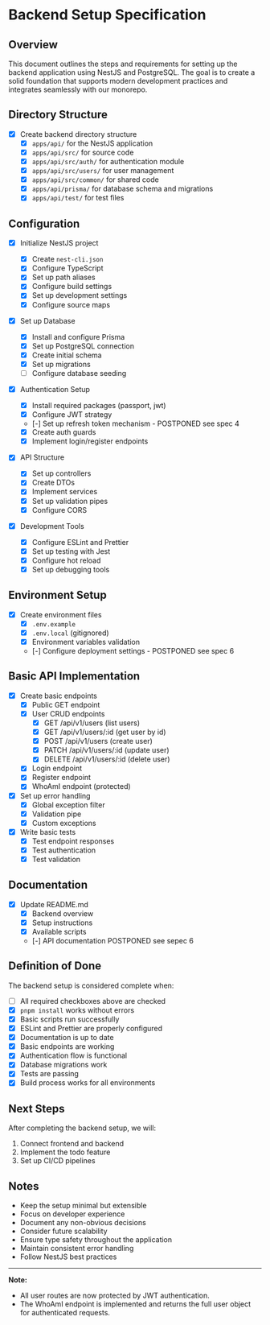 # Backend Setup Specification

## Overview

This document outlines the steps and requirements for setting up the backend application using NestJS and PostgreSQL. The goal is to create a solid foundation that supports modern development practices and integrates seamlessly with our monorepo.

## Directory Structure

- [x] Create backend directory structure
  - [x] `apps/api/` for the NestJS application
  - [x] `apps/api/src/` for source code
  - [x] `apps/api/src/auth/` for authentication module
  - [x] `apps/api/src/users/` for user management
  - [x] `apps/api/src/common/` for shared code
  - [x] `apps/api/prisma/` for database schema and migrations
  - [x] `apps/api/test/` for test files

## Configuration

- [x] Initialize NestJS project

  - [x] Create `nest-cli.json`
  - [x] Configure TypeScript
  - [x] Set up path aliases
  - [x] Configure build settings
  - [x] Set up development settings
  - [x] Configure source maps

- [x] Set up Database

  - [x] Install and configure Prisma
  - [x] Set up PostgreSQL connection
  - [x] Create initial schema
  - [x] Set up migrations
  - [ ] Configure database seeding

- [x] Authentication Setup

  - [x] Install required packages (passport, jwt)
  - [x] Configure JWT strategy
  - [-] Set up refresh token mechanism - POSTPONED see spec 4
  - [x] Create auth guards
  - [x] Implement login/register endpoints

- [x] API Structure

  - [x] Set up controllers
  - [x] Create DTOs
  - [x] Implement services
  - [x] Set up validation pipes
  - [x] Configure CORS

- [x] Development Tools
  - [x] Configure ESLint and Prettier
  - [x] Set up testing with Jest
  - [x] Configure hot reload
  - [x] Set up debugging tools

## Environment Setup

- [x] Create environment files
  - [x] `.env.example`
  - [x] `.env.local` (gitignored)
  - [x] Environment variables validation
  - [-] Configure deployment settings - POSTPONED see spec 6

## Basic API Implementation

- [x] Create basic endpoints
  - [x] Public GET endpoint
  - [x] User CRUD endpoints
    - [x] GET /api/v1/users (list users)
    - [x] GET /api/v1/users/:id (get user by id)
    - [x] POST /api/v1/users (create user)
    - [x] PATCH /api/v1/users/:id (update user)
    - [x] DELETE /api/v1/users/:id (delete user)
  - [x] Login endpoint
  - [x] Register endpoint
  - [x] WhoAmI endpoint (protected)
- [x] Set up error handling
  - [x] Global exception filter
  - [x] Validation pipe
  - [x] Custom exceptions
- [x] Write basic tests
  - [x] Test endpoint responses
  - [x] Test authentication
  - [x] Test validation

## Documentation

- [x] Update README.md
  - [x] Backend overview
  - [x] Setup instructions
  - [x] Available scripts
  - [-] API documentation POSTPONED see sepec 6

## Definition of Done

The backend setup is considered complete when:

- [ ] All required checkboxes above are checked
- [x] `pnpm install` works without errors
- [x] Basic scripts run successfully
- [x] ESLint and Prettier are properly configured
- [x] Documentation is up to date
- [x] Basic endpoints are working
- [x] Authentication flow is functional
- [x] Database migrations work
- [x] Tests are passing
- [x] Build process works for all environments

## Next Steps

After completing the backend setup, we will:

1. Connect frontend and backend
2. Implement the todo feature
3. Set up CI/CD pipelines

## Notes

- Keep the setup minimal but extensible
- Focus on developer experience
- Document any non-obvious decisions
- Consider future scalability
- Ensure type safety throughout the application
- Maintain consistent error handling
- Follow NestJS best practices

---

**Note:**

- All user routes are now protected by JWT authentication.
- The WhoAmI endpoint is implemented and returns the full user object for authenticated requests.
